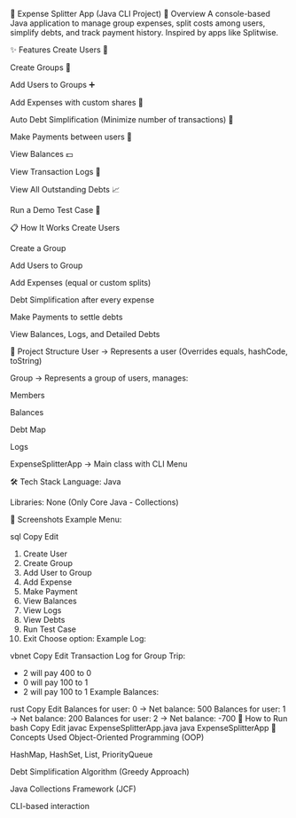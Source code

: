 📖 Expense Splitter App (Java CLI Project)
🚀 Overview
A console-based Java application to manage group expenses, split costs among users, simplify debts, and track payment history.
Inspired by apps like Splitwise.

✨ Features
Create Users 👤

Create Groups 👥

Add Users to Groups ➕

Add Expenses with custom shares 💸

Auto Debt Simplification (Minimize number of transactions) 🔄

Make Payments between users 🧾

View Balances 💵

View Transaction Logs 📜

View All Outstanding Debts 📈

Run a Demo Test Case 🧪

📋 How It Works
Create Users

Create a Group

Add Users to Group

Add Expenses (equal or custom splits)

Debt Simplification after every expense

Make Payments to settle debts

View Balances, Logs, and Detailed Debts

📂 Project Structure
User → Represents a user (Overrides equals, hashCode, toString)

Group → Represents a group of users, manages:

Members

Balances

Debt Map

Logs

ExpenseSplitterApp → Main class with CLI Menu

🛠 Tech Stack
Language: Java

Libraries: None (Only Core Java - Collections)

📸 Screenshots
Example Menu:

sql
Copy
Edit
1. Create User
2. Create Group
3. Add User to Group
4. Add Expense
5. Make Payment
6. View Balances
7. View Logs
8. View Debts
9. Run Test Case
10. Exit
Choose option:
Example Log:

vbnet
Copy
Edit
Transaction Log for Group Trip:
- 2 will pay 400 to 0
- 0 will pay 100 to 1
- 2 will pay 100 to 1
Example Balances:

rust
Copy
Edit
Balances for user: 0 -> Net balance: 500
Balances for user: 1 -> Net balance: 200
Balances for user: 2 -> Net balance: -700
🧪 How to Run
bash
Copy
Edit
javac ExpenseSplitterApp.java
java ExpenseSplitterApp
🧠 Concepts Used
Object-Oriented Programming (OOP)

HashMap, HashSet, List, PriorityQueue

Debt Simplification Algorithm (Greedy Approach)

Java Collections Framework (JCF)

CLI-based interaction
